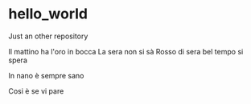 # hello_world
Just an other repository

Il mattino ha l'oro in bocca
La sera non si sà
Rosso di sera bel tempo si spera

In nano è sempre sano 

Cosi è se vi pare
